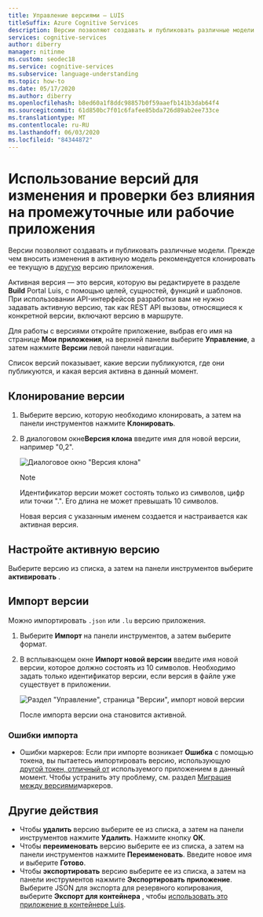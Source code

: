 ```yaml
---
title: Управление версиями — LUIS
titleSuffix: Azure Cognitive Services
description: Версии позволяют создавать и публиковать различные модели. Прежде чем вносить изменения в активную модель рекомендуется клонировать ее текущую в другую версию приложения.
services: cognitive-services
author: diberry
manager: nitinme
ms.custom: seodec18
ms.service: cognitive-services
ms.subservice: language-understanding
ms.topic: how-to
ms.date: 05/17/2020
ms.author: diberry
ms.openlocfilehash: b8ed60a1f8ddc98857b0f59aaefb141b3dab64f4
ms.sourcegitcommit: 61d850bc7f01c6fafee85bda726d89ab2ee733ce
ms.translationtype: MT
ms.contentlocale: ru-RU
ms.lasthandoff: 06/03/2020
ms.locfileid: "84344872"
---
```

# <a name="use-versions-to-edit-and-test-without-impacting-staging-or-production-apps"></a>Использование версий для изменения и проверки без влияния на промежуточные или рабочие приложения

Версии позволяют создавать и публиковать различные модели. Прежде чем вносить изменения в активную модель рекомендуется клонировать ее текущую в [другую](luis-concept-version.md) версию приложения.

Активная версия — это версия, которую вы редактируете в разделе **Build** Portal Luis, с помощью целей, сущностей, функций и шаблонов. При использовании API-интерфейсов разработки вам не нужно задавать активную версию, так как REST API вызовы, относящиеся к конкретной версии, включают версию в маршруте.

Для работы с версиями откройте приложение, выбрав его имя на странице **Мои приложения**, на верхней панели выберите **Управление**, а затем нажмите **Версии** левой панели навигации.

Список версий показывает, какие версии публикуются, где они публикуются, и какая версия активна в данный момент.

## <a name="clone-a-version"></a>Клонирование версии

1. Выберите версию, которую необходимо клонировать, а затем на панели инструментов нажмите **Клонировать**.

2. В диалоговом окне**Версия клона** введите имя для новой версии, например "0,2".

   ![Диалоговое окно "Версия клона"](./media/luis-how-to-manage-versions/version-clone-version-dialog.png)

     > [!NOTE]
     > Идентификатор версии может состоять только из символов, цифр или точки ".". Его длина не может превышать 10 символов.

   Новая версия с указанным именем создается и настраивается как активная версия.

## <a name="set-active-version"></a>Настройте активную версию

Выберите версию из списка, а затем на панели инструментов выберите **активировать** .

## <a name="import-version"></a>Импорт версии

Можно импортировать `.json` или `.lu` версию приложения.

1. Выберите **Импорт** на панели инструментов, а затем выберите формат.

2. В всплывающем окне **Импорт новой версии** введите имя новой версии, которое должно состоять из 10 символов. Необходимо задать только идентификатор версии, если версия в файле уже существует в приложении.

    ![Раздел "Управление", страница "Версии", импорт новой версии](./media/luis-how-to-manage-versions/versions-import-pop-up.png)

    После импорта версии она становится активной.

### <a name="import-errors"></a>Ошибки импорта

* Ошибки маркеров: Если при импорте возникает **Ошибка** с помощью токена, вы пытаетесь импортировать версию, использующую [другой токен, отличный от](luis-language-support.md#custom-tokenizer-versions) используемого приложением в данный момент. Чтобы устранить эту проблему, см. раздел [Миграция между версиями](luis-language-support.md#migrating-between-tokenizer-versions)маркеров.

<a name = "export-version"></a>

## <a name="other-actions"></a>Другие действия

* Чтобы **удалить** версию выберите ее из списка, а затем на панели инструментов нажмите **Удалить**. Нажмите кнопку **ОК**.
* Чтобы **переименовать** версию выберите ее из списка, а затем на панели инструментов нажмите **Переименовать**. Введите новое имя и выберите **Готово**.
* Чтобы **экспортировать** версию выберите ее из списка, а затем на панели инструментов нажмите **Экспортировать приложение**. Выберите JSON для экспорта для резервного копирования, выберите **Экспорт для контейнера** , чтобы [использовать это приложение в контейнере Luis](luis-container-howto.md).

